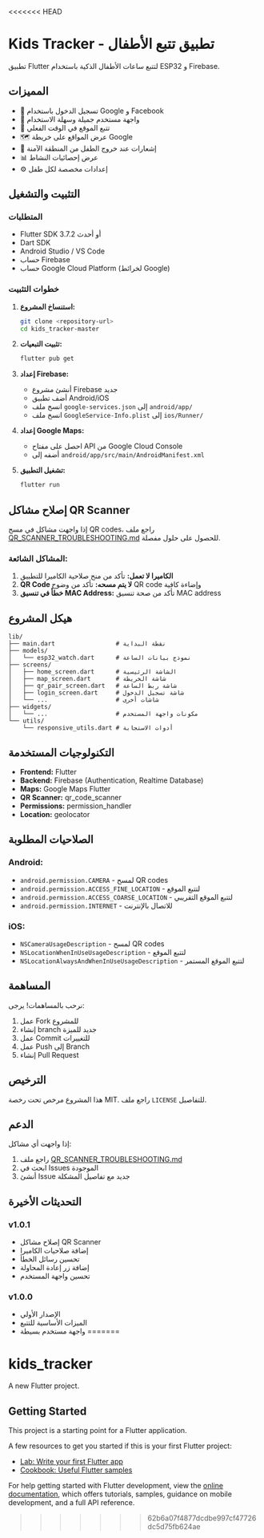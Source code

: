 <<<<<<< HEAD
# Kids Tracker - تطبيق تتبع الأطفال

تطبيق Flutter لتتبع ساعات الأطفال الذكية باستخدام ESP32 و Firebase.

## المميزات

- 🔐 تسجيل الدخول باستخدام Google و Facebook
- 📱 واجهة مستخدم جميلة وسهلة الاستخدام
- 📍 تتبع الموقع في الوقت الفعلي
- 🗺️ عرض المواقع على خريطة Google
- 🔔 إشعارات عند خروج الطفل من المنطقة الآمنة
- 📊 عرض إحصائيات النشاط
- ⚙️ إعدادات مخصصة لكل طفل

## التثبيت والتشغيل

### المتطلبات

- Flutter SDK 3.7.2 أو أحدث
- Dart SDK
- Android Studio / VS Code
- حساب Firebase
- حساب Google Cloud Platform (لخرائط Google)

### خطوات التثبيت

1. **استنساخ المشروع:**
   ```bash
   git clone <repository-url>
   cd kids_tracker-master
   ```

2. **تثبيت التبعيات:**
   ```bash
   flutter pub get
   ```

3. **إعداد Firebase:**
   - أنشئ مشروع Firebase جديد
   - أضف تطبيق Android/iOS
   - انسخ ملف `google-services.json` إلى `android/app/`
   - انسخ ملف `GoogleService-Info.plist` إلى `ios/Runner/`

4. **إعداد Google Maps:**
   - احصل على مفتاح API من Google Cloud Console
   - أضفه إلى `android/app/src/main/AndroidManifest.xml`

5. **تشغيل التطبيق:**
   ```bash
   flutter run
   ```

## إصلاح مشاكل QR Scanner

إذا واجهت مشاكل في مسح QR codes، راجع ملف [QR_SCANNER_TROUBLESHOOTING.md](QR_SCANNER_TROUBLESHOOTING.md) للحصول على حلول مفصلة.

### المشاكل الشائعة:

1. **الكاميرا لا تعمل:** تأكد من منح صلاحية الكاميرا للتطبيق
2. **QR Code لا يتم مسحه:** تأكد من وضوح QR code وإضاءة كافية
3. **خطأ في تنسيق MAC Address:** تأكد من صحة تنسيق MAC address

## هيكل المشروع

```
lib/
├── main.dart                 # نقطة البداية
├── models/
│   └── esp32_watch.dart      # نموذج بيانات الساعة
├── screens/
│   ├── home_screen.dart      # الشاشة الرئيسية
│   ├── map_screen.dart       # شاشة الخريطة
│   ├── qr_pair_screen.dart   # شاشة ربط الساعة
│   ├── login_screen.dart     # شاشة تسجيل الدخول
│   └── ...                   # شاشات أخرى
├── widgets/
│   └── ...                   # مكونات واجهة المستخدم
└── utils/
    └── responsive_utils.dart # أدوات الاستجابة
```

## التكنولوجيات المستخدمة

- **Frontend:** Flutter
- **Backend:** Firebase (Authentication, Realtime Database)
- **Maps:** Google Maps Flutter
- **QR Scanner:** qr_code_scanner
- **Permissions:** permission_handler
- **Location:** geolocator

## الصلاحيات المطلوبة

### Android:
- `android.permission.CAMERA` - لمسح QR codes
- `android.permission.ACCESS_FINE_LOCATION` - لتتبع الموقع
- `android.permission.ACCESS_COARSE_LOCATION` - لتتبع الموقع التقريبي
- `android.permission.INTERNET` - للاتصال بالإنترنت

### iOS:
- `NSCameraUsageDescription` - لمسح QR codes
- `NSLocationWhenInUseUsageDescription` - لتتبع الموقع
- `NSLocationAlwaysAndWhenInUseUsageDescription` - لتتبع الموقع المستمر

## المساهمة

نرحب بالمساهمات! يرجى:

1. عمل Fork للمشروع
2. إنشاء branch جديد للميزة
3. عمل Commit للتغييرات
4. عمل Push إلى Branch
5. إنشاء Pull Request

## الترخيص

هذا المشروع مرخص تحت رخصة MIT. راجع ملف `LICENSE` للتفاصيل.

## الدعم

إذا واجهت أي مشاكل:

1. راجع ملف [QR_SCANNER_TROUBLESHOOTING.md](QR_SCANNER_TROUBLESHOOTING.md)
2. ابحث في Issues الموجودة
3. أنشئ Issue جديد مع تفاصيل المشكلة

## التحديثات الأخيرة

### v1.0.1
- إصلاح مشاكل QR Scanner
- إضافة صلاحيات الكاميرا
- تحسين رسائل الخطأ
- إضافة زر إعادة المحاولة
- تحسين واجهة المستخدم

### v1.0.0
- الإصدار الأولي
- الميزات الأساسية للتتبع
- واجهة مستخدم بسيطة
=======
# kids_tracker

A new Flutter project.

## Getting Started

This project is a starting point for a Flutter application.

A few resources to get you started if this is your first Flutter project:

- [Lab: Write your first Flutter app](https://docs.flutter.dev/get-started/codelab)
- [Cookbook: Useful Flutter samples](https://docs.flutter.dev/cookbook)

For help getting started with Flutter development, view the
[online documentation](https://docs.flutter.dev/), which offers tutorials,
samples, guidance on mobile development, and a full API reference.
>>>>>>> 62b6a07f4877dcdbe997cf47726dc5d75fb624ae
